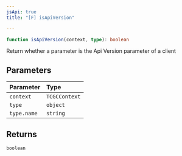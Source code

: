 ```yaml
---
jsApi: true
title: "[F] isApiVersion"

---
```

```ts
function isApiVersion(context, type): boolean
```

Return whether a parameter is the Api Version parameter of a client

## Parameters

| Parameter | Type |
| :------ | :------ |
| `context` | `TCGCContext` |
| `type` | `object` |
| `type.name` | `string` |

## Returns

`boolean`
